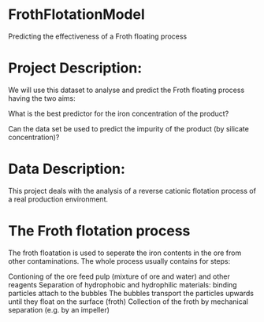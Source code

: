 # FrothFlotationModel
Predicting the effectiveness of a Froth floating process

# Project Description:

We will use this dataset to analyse and predict the Froth floating process having the two aims:

What is the best predictor for the iron concentration of the product?

Can the data set be used to predict the impurity of the product (by silicate concentration)?
# Data Description:

This project deals with the analysis of a reverse cationic flotation process of a real production environment. 

# The Froth flotation process
The froth floatation is used to seperate the iron contents in the ore from other contaminations. The whole process usually contains for steps:

Contioning of the ore feed pulp (mixture of ore and water) and other reagents
Separation of hydrophobic and hydrophilic materials: binding particles attach to the bubbles
The bubbles transport the particles upwards until they float on the surface (froth)
Collection of the froth by mechanical separation (e.g. by an impeller)
